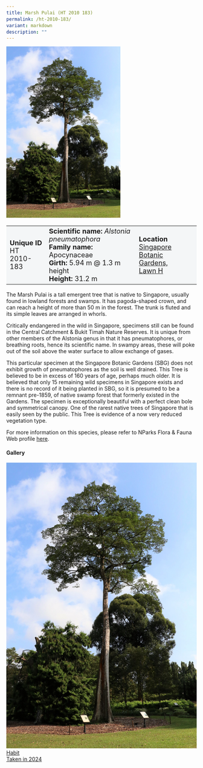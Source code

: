 ```yaml
---
title: Marsh Pulai (HT 2010 183)
permalink: /ht-2010-183/
variant: markdown
description: ""
---
```

<div class="isomer-image-wrapper">
<img style="width: 60%" src="/images/Heritage_trees_photos/alspne_ht2010-183_habit.jpg">
</div><table style="minWidth: 100px; font-size: 18px; background: #F4F6F7">
<tbody><tr>
<td rowspan="1" colspan="1">
<strong>Unique ID</strong>
<br>HT 2010-183
</td>
<td rowspan="1" colspan="1">
	<strong>Scientific name:</strong> <em>Alstonia pneumatophora</em>
<br><strong>Family name: </strong>Apocynaceae
<br><strong>Girth: </strong>5.94 m @ 1.3 m height
<br><strong>Height: </strong>31.2 m
</td>
<td rowspan="1" colspan="1">
<strong>Location</strong><a href="https://www.onemap.gov.sg/?lat=1.3090301&amp;lng=103.8160601">
 <br>Singapore Botanic Gardens,<br>Lawn H</a>
</td>
</tr>
</tbody>
</table>
<p>The Marsh Pulai is a tall emergent tree that is native to Singapore, usually found in lowland forests and swamps. It has pagoda-shaped crown, and can reach a height of more than 50 m in the forest. The trunk is fluted and its simple leaves are arranged in whorls.</p>
  
<p>Critically endangered in the wild in Singapore, specimens still can be found in the Central Catchment &amp; Bukit Timah Nature Reserves. It is unique from other members of the Alstonia genus in that it has pneumatophores, or breathing roots, hence its scientific name. In swampy areas, these will poke out of the soil above the water surface to allow exchange of gases.</p>
	
<p>This particular specimen at the Singapore Botanic Gardens (SBG) does not exhibit growth of pneumatophores as the soil is well drained. This Tree is believed to be in excess of 160 years of age, perhaps much older. It is believed that only 15 remaining wild specimens in Singapore exists and there is no record of it being planted in SBG, so it is presumed to be a remnant pre-1859, of native swamp forest that formerly existed in the Gardens. The specimen is exceptionally beautiful with a perfect clean bole and symmetrical canopy. One of the rarest native trees of Singapore that is easily seen by the public. This Tree is evidence of a now very reduced vegetation type.</p>

<p>For more information on this species, please refer to NParks Flora &amp; Fauna Web profile <a href="https://www.nparks.gov.sg/florafaunaweb/flora/6/9/6973">here</a>.</p>

<h4><b>Gallery</b></h4>
<div class="isomer-card-grid">
<a href="/images/Heritage_trees_photos/alspne_ht2010-183_habit.jpg" class="isomer-card">
<div class="isomer-card-image">
<div class="isomer-image-wrapper"><img src="/images/Heritage_trees_photos/alspne_ht2010-183_habit.jpg"></div></div>
<div class="isomer-card-body"><div class="isomer-card-title">Habit</div><div class="isomer-card-description">Taken in 2024</div></div></a><p></p></div>